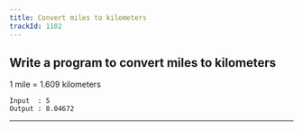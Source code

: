 ```yaml
---
title: Convert miles to kilometers
trackId: 1102
---
```


## Write a program to convert miles to kilometers

1 mile = 1.609 kilometers

```
Input  : 5
Output : 8.04672
```

---

